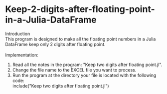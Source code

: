 # Keep-2-digits-after-floating-point-in-a-Julia-DataFrame
Introduction<br />
This program is designed to make all the floating point numbers in a Julia DataFrame keep only 2 digits after floating point.<br />
<br />
Implementation:<br />
1. Read all the notes in the program: "Keep two digits after floating point.jl".<br />
2. Change the file name to the EXCEL file you want to process.<br />
3. Run the program at the directory your file is located with the following code:<br />
       include("Keep two digits after floating point.jl")
